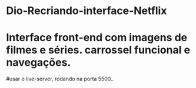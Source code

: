 # Dio-Recriando-interface-Netflix
# Interface front-end com imagens de filmes e séries. carrossel funcional e navegações.
#usar o live-server, rodando na porta 5500..
